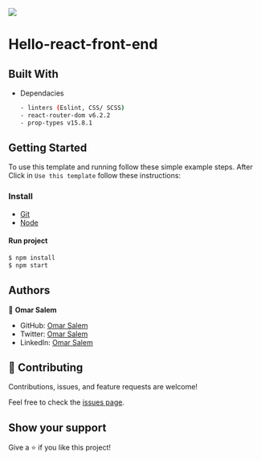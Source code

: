 ![](https://img.shields.io/badge/Microverse-blueviolet)

# Hello-react-front-end
## Built With
- Dependacies
  ```bash
  - linters (Eslint, CSS/ SCSS) 
  - react-router-dom v6.2.2
  - prop-types v15.8.1
  ```


## Getting Started
To use this template and running follow these simple example steps.
After Click in `Use this template` follow these instructions:

### Install
  -  [Git](https://git-scm.com/downloads)
  -  [Node](https://nodejs.org/en/download/)

#### Run project

```bash
$ npm install
$ npm start
```



## Authors

👤 **Omar Salem**

- GitHub: [Omar Salem](https://github.com/zairdon20)
- Twitter: [Omar Salem](https://twitter.com/josphat-nkonde1)
- LinkedIn: [Omar Salem](https://www.linkedin.com/in/josphat-nkonde/)

## 🤝 Contributing

Contributions, issues, and feature requests are welcome!

Feel free to check the [issues page](../../issues/).

## Show your support

Give a ⭐️ if you like this project!
